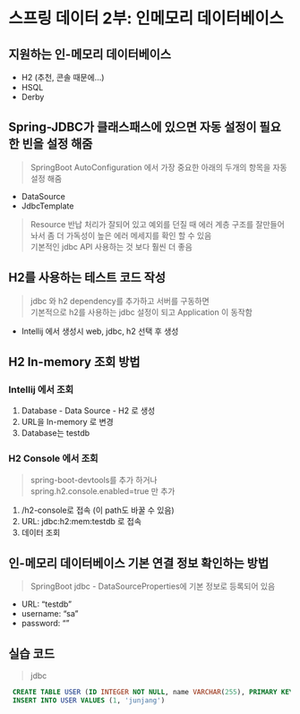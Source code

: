 # 스프링 데이터 2부: 인메모리 데이터베이스

## 지원하는 인-메모리 데이터베이스
- H2 (추천, 콘솔 때문에...)
- HSQL
- Derby

## Spring-JDBC가 클래스패스에 있으면 자동 설정이 필요한 빈을 설정 해줌
> SpringBoot AutoConfiguration 에서 가장 중요한 아래의 두개의 항목을 자동설정 해줌  
- DataSource
- JdbcTemplate  
> Resource 반납 처리가 잘되어 있고 예외를 던질 때 에러 계층 구조를 잘만들어놔서 좀 더 가독성이 높은 에러 메세지를 확인 할 수 있음  
> 기본적인 jdbc API 사용하는 것 보다 훨씬 더 좋음  

## H2를 사용하는 테스트 코드 작성
> jdbc 와 h2 dependency를 추가하고 서버를 구동하면  
> 기본적으로 h2를 사용하는 jdbc 설정이 되고 Application 이 동작함  
  
- Intellij 에서 생성시 web, jdbc, h2 선택 후 생성

## H2 In-memory 조회 방법
### Intellij 에서 조회
1. Database - Data Source - H2 로 생성
2. URL을 In-memory 로 변경
3. Database는 testdb

### H2 Console 에서 조회
> spring-boot-devtools를 추가 하거나  
> spring.h2.console.enabled=true 만 추가  
1. /h2-console로 접속 (이 path도 바꿀 수 있음)
2. URL: jdbc:h2:mem:testdb 로 접속
3. 데이터 조회

## 인-메모리 데이터베이스 기본 연결 정보 확인하는 방법
> SpringBoot jdbc - DataSourceProperties에 기본 정보로 등록되어 있음  
- URL: “testdb”
- username: “sa”
- password: “”

## 실습 코드
> jdbc  
```sql
 CREATE TABLE USER (ID INTEGER NOT NULL, name VARCHAR(255), PRIMARY KEY (id))
 INSERT INTO USER VALUES (1, 'junjang')
```